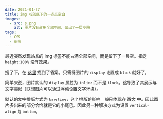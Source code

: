 ```yaml
---
date: 2021-01-27
title: img 标签底下的一点点空白
images:
  - src: s.png
    alt: 图片没有占用全部空间，留出了一层空隙
tags:
  - CSS
  - 前端
---
```

最近突然发现站点的 img 标签不能占满全部空间，而是留下了一层空。指定 `height:100%` 没有效果。

搜了下，在 [这里](https://stackoverflow.com/questions/5804256/image-inside-div-has-extra-space-below-the-image) 找到了答案。只需将图片的 `display` 设置成 `block` 就好了。

简单来说，图片默认的 `display` 属性为 `inline` 而不是 `block`。这导致了其展示与文字类似（联想图片可以通过浮动设置文字环绕）。

默认的文字排版方式为 `baseline`，这个排版的影响一般只体现在 [西文](https://en.wikipedia.org/wiki/Descender) 中。因此图片多出来的部分恰恰就是它的小尾巴。因此另一种解决方式为设置 `vertical-align` 为 `bottom`。

